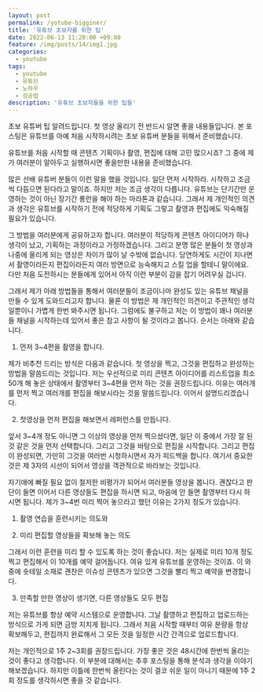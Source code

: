 ```yaml
---
layout: post
permalink: /yotube-bigginer/
title: '유튜브 초보자를 위한 팁'
date: 2022-06-13 11:20:00 +09:00
feature: /img/posts/14/img1.jpg
categories:
  - youtube
tags:
  - youtube
  - 유튜브
  - 노하우
  - 성공법
description: '유튜브 초보자들을 위한 팁들'
---
```


초보 유튜버 팁 알려드립니다. 첫 영상 올리기 전 반드시 알면 좋을 내용들입니다. 본 포스팅은 유튜브를 아예 처음 시작하시려는 초보 유튜버 분들을 위해서 준비했습니다.



 유튜브를 처음 시작할 때 콘텐츠 기획이나 촬영, 편집에 대해 고민 많으시죠?  그 중에 제가 여러분이 알아두고 실행하시면 좋을만한 내용을 준비했습니다.



 많은 선배 유튜버 분들이 이런 말을 했을 것입니다. 일단 먼저 시작하라. 시작하고 조금씩 다듬으면 된다라고 말이죠. 하지만 저는 조금 생각이 다릅니다. 유튜브는 단기간만 운영하는 것이 아닌 장기간 롱런을 해야 하는 마라톤과 같습니다. 그래서 제 개인적인 의견과 생각은 유튜브를 시작하기 전에 적당하게 기획도 그렇고 촬영과 편집에도 익숙해질 필요가 있습니다.



 그 방법을 여러분에게 공유하고자 합니다. 여러분이 적당하게 콘텐츠 아이디어가 하나 생각이 났고, 기획하는 과정이라고 가정하겠습니다. 그리고 분명 많은 분들이 첫 영상과 나중에 올리게 되는 영상은 차이가 많이 날 수밖에 없습니다. 당연하게도 시간이 지나면서 촬영이라든지 편집이라든지 여러 방면으로 능숙해지고 스킬 업을 할테니 말이에요. 다만 처음 도전하시는 분들에게 있어서 아직 이런 부분이 감을 잡기 어려우실 겁니다.



 그래서 제가 아래 방법들을 통해서 여러분들이 조금이나마 완성도 있는 유튜브 채널을 만들 수 있게 도와드리고자 합니다. 물론 이 방법은 제 개인적인 의견이고 주관적인 생각일뿐이니 가볍게 한번 봐주시면 됩니다. 그럼에도 불구하고 저는 이 방법이 꽤나 여러분들 채널을 시작하는데 있어서 좋은 참고 사항이 될 것이라고 봅니다. 순서는 아래와 같습니다.



 1. 먼저 3~4편을 촬영을 합니다.

 제가 비추천 드리는 방식은 다음과 같습니다. 첫 영상을 찍고, 그것을 편집하고 완성하는 방법을 말씀드리는 것입니다. 저는 우선적으로 미리 콘텐츠 아이디어를 리스트업을 최소 50개 해 놓은 상태에서 촬영부터 3~4편을 먼저 하는 것을 권장드립니다. 이유는 여러개를 먼저 찍고 여러개를 편집을 해보시라는 것을 말씀드립니다. 이어서 설명드리겠습니다.



 2. 첫영상을 먼저 편집을 해보면서 레퍼런스를 만듭니다.

 앞서 3~4개 정도 아니면 그 이상의 영상을 먼저 찍으셨다면, 일단 이 중에서 가장 잘 된 것 같은 것을 먼저 선택합니다. 그리고 그것을 바탕으로 편집을 시작합니다. 그리고 편집이 완성되면, 가만히 그것을 여러번 시청하시면서 자가 피드백을 합니다. 여기서 중요한 것은 제 3자의 시선이 되어서 영상을 객관적으로 바라보는 것입니다.

 자기애에 빠질 필요 없이 철저한 비평가가 되어서 여러분들 영상을 봅니다. 괜찮다고 판단이 들면 이어서 다른 영상들도 편집을 하시면 되고, 마음에 안 들면 촬영부터 다시 하시면 됩니다. 제가 3~4번 미리 찍어 놓으라고 했던 이유는 2가지 정도가 있습니다.

 1) 촬영 연습을 훈련시키는 의도와

 2) 미리 편집할 영상들을 확보해 놓는 의도

 그래서 이런 훈련을 미리 할 수 있도록 하는 것이 좋습니다. 저는 실제로 미리 10개 정도 찍고 편집해서 이 10개를 예약 걸어둡니다. 여유 있게 유튜브를 운영하는 것이죠. 이 와중에 숏테일 소재로 괜찬은 이슈성 콘텐츠가 있으면 그것을 빨리 찍고 예약을 변경합니다.



 3. 만족할 만한 영상이 생기면, 다른 영상들도 모두 편집

 저는 유튜브를 항상 예약 시스템으로 운영합니다. 그날 촬영하고 편집하고 업로드하는 방식으로 가게 되면 금방 지치게 됩니다. 그래서 처음 시작할 때부터 여유 분량을 항상 확보해두고, 편집까지 완료해서 그 모든 것을 일정한 시간 간격으로 업로드합니다.

 저는 개인적으로 1주 2~3회를 권장드립니다. 가장 좋은 것은 48시간에 한번씩 올리는 것이 좋다고 생각합니다. 이 부분에 대해서는 추후 포스팅을 통해 분석과 생각을 이야기해보겠습니다. 하지만 이틀에 한번씩 올린다는 것이 결코 쉬운 일이 아니기 때문에 1주 2회 정도를 생각하시면 좋을 것 같습니다.
